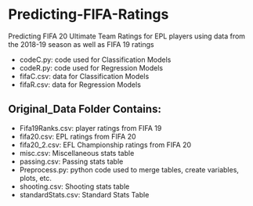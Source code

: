 # Predicting-FIFA-Ratings
Predicting FIFA 20 Ultimate Team Ratings for EPL players using data from the 2018-19 season as well as FIFA 19 ratings

* codeC.py: code used for Classification Models
* codeR.py: code used for Regression Models
* fifaC.csv: data for Classification Models
* fifaR.csv: data for Regression Models

## Original_Data Folder Contains:
* Fifa19Ranks.csv: player ratings from FIFA 19
* fifa20.csv: EPL ratings from FIFA 20
* fifa20_2.csv: EFL Championship ratings from FIFA 20
* misc.csv: Miscellaneous stats table
* passing.csv: Passing stats table
* Preprocess.py: python code used to merge tables, create variables, plots, etc.
* shooting.csv: Shooting stats table
* standardStats.csv: Standard Stats Table
